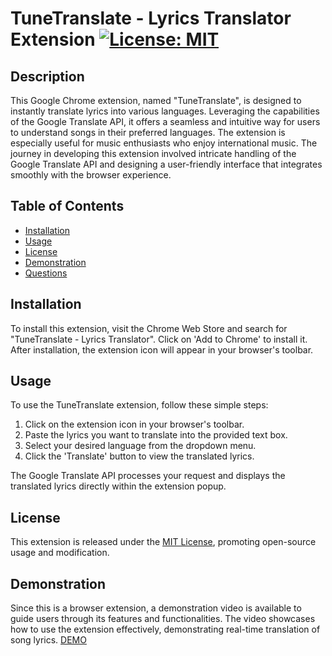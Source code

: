 # TuneTranslate - Lyrics Translator Extension [![License: MIT](https://img.shields.io/badge/License-MIT-yellow.svg)](https://opensource.org/licenses/MIT)

## Description

This Google Chrome extension, named "TuneTranslate", is designed to instantly translate lyrics into various languages. Leveraging the capabilities of the Google Translate API, it offers a seamless and intuitive way for users to understand songs in their preferred languages. The extension is especially useful for music enthusiasts who enjoy international music. The journey in developing this extension involved intricate handling of the Google Translate API and designing a user-friendly interface that integrates smoothly with the browser experience.

## Table of Contents

- [Installation](#installation)
- [Usage](#usage)
- [License](#license)
- [Demonstration](#demonstration)
- [Questions](#questions)

## Installation

To install this extension, visit the Chrome Web Store and search for "TuneTranslate - Lyrics Translator". Click on 'Add to Chrome' to install it. After installation, the extension icon will appear in your browser's toolbar.

## Usage

To use the TuneTranslate extension, follow these simple steps:
1. Click on the extension icon in your browser's toolbar.
2. Paste the lyrics you want to translate into the provided text box.
3. Select your desired language from the dropdown menu.
4. Click the 'Translate' button to view the translated lyrics.

The Google Translate API processes your request and displays the translated lyrics directly within the extension popup.

## License

This extension is released under the [MIT License](https://opensource.org/licenses/MIT), promoting open-source usage and modification.

## Demonstration

Since this is a browser extension, a demonstration video is available to guide users through its features and functionalities. The video showcases how to use the extension effectively, demonstrating real-time translation of song lyrics.
[DEMO]()
